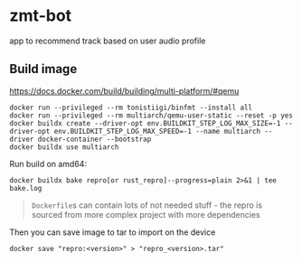 # zmt-bot
app to recommend track based on user audio profile

## Build image
https://docs.docker.com/build/building/multi-platform/#qemu
```shell
docker run --privileged --rm tonistiigi/binfmt --install all
docker run --privileged --rm multiarch/qemu-user-static --reset -p yes
docker buildx create --driver-opt env.BUILDKIT_STEP_LOG_MAX_SIZE=-1 --driver-opt env.BUILDKIT_STEP_LOG_MAX_SPEED=-1 --name multiarch --driver docker-container --bootstrap
docker buildx use multiarch
```
Run build on amd64:
```shell
docker buildx bake repro[or rust_repro]--progress=plain 2>&1 | tee bake.log
```
> `Dockerfile`s can contain lots of not needed stuff - the repro is sourced from more complex project with more dependencies

Then you can save image to tar to import on the device
```shell
docker save "repro:<version>" > "repro_<version>.tar"
```